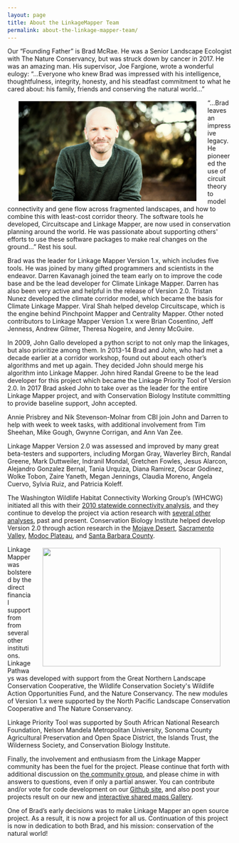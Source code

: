 ```yaml
---
layout: page
title: About the LinkageMapper Team
permalink: about-the-linkage-mapper-team/
---
```


Our “Founding Father” is Brad McRae. He was a Senior Landscape Ecologist with The Nature Conservancy, but was struck down by cancer in 2017. He was an amazing man. His supervisor, Joe Fargione, wrote a wonderful eulogy: “...Everyone who knew Brad was impressed with his intelligence, thoughtfulness, integrity, honesty, and his steadfast commitment to what he cared about: his family, friends and conserving the natural world...”

<img src="img/brad.jpg" style="float:left; padding:5px;" hspace="20" width="400" height="224">

“...Brad leaves an impressive legacy. He pioneered the use of circuit theory to model connectivity and gene flow across fragmented landscapes, and how to combine this with least-cost corridor theory. The software tools he developed, Circuitscape and Linkage Mapper, are now used in conservation planning around the world. He was passionate about supporting others' efforts to use these software packages to make real changes on the ground…” Rest his soul. 

Brad was the leader for Linkage Mapper Version 1.x, which includes five tools. He was joined by many gifted programmers and scientists in the endeavor. Darren Kavanagh joined the team early on to improve the code base and be the lead developer for Climate Linkage Mapper.  Darren has also been very active and helpful in the release of Version 2.0. Tristan Nunez developed the climate corridor model, which became the basis for Climate Linkage Mapper. Viral Shah helped develop Circuitscape, which is the engine behind Pinchpoint Mapper and Centrality Mapper. Other noted contributors to Linkage Mapper Version 1.x were Brian Cosentino, Jeff Jenness, Andrew Gilmer, Theresa Nogeire, and Jenny McGuire.

In 2009, John Gallo developed a python script to not only map the linkages, but also prioritize among them. In 2013-14 Brad and John, who had met a decade earlier at a corridor workshop, found out about each other’s algorithms and met up again. They decided John should merge his algorithm into Linkage Mapper. John hired Randal Greene to be the lead developer for this project which became the Linkage Priority Tool of Version 2.0. In 2017 Brad asked John to take over as the leader for the entire Linkage Mapper project, and with Conservation Biology Institute committing to provide baseline support, John accepted.

Annie Prisbrey and Nik Stevenson-Molnar from CBI join John and Darren to help with week to week tasks, with additional involvement from Tim Sheehan, Mike Gough, Gwynne Corrigan, and Ann Van Zee.

Linkage Mapper Version 2.0 was assessed and improved by many great beta-testers and supporters, including Morgan Gray, Waverley Birch, Randal Greene, Mark Duttweiler, Indranil Mondal, Gretchen Fowles, Jesus Alarcon, Alejandro Gonzalez Bernal, Tania Urquiza, Diana Ramirez, Oscar Godinez, Wolke Tobon, Zaire Yaneth, Megan Jennings, Claudia Moreno, Angela Cuervo, Sylvia Ruiz, and Patricia Koleff.

The Washington Wildlife Habitat Connectivity Working Group’s (WHCWG) initiated all this with their [2010 statewide connectivity analysis](http://www.waconnected.org/statewide-analysis/), and they continue to develop the project via action research with [several other analyses](http://waconnected.org/habitat-connectivity-analyses/), past and present. Conservation Biology Institute helped develop Version 2.0 through action research in the [Mojave Desert](https://databasin.org/galleries/5552d3a0c7ea48e3a07f225339d9ff7a), [Sacramento Valley](https://databasin.org/galleries/a3869718cda049ab8df821f1f0698196), [Modoc Plateau](https://databasin.org/galleries/833f3aef966240b6b4828362baa58cc5), and [Santa Barbara County](https://databasin.org/maps/9ee809b252f64d8ab4f843354692a724).

<img src ="/img/lm9.jpg" style="float:right; padding:5px;" width="400" height="266" hspace="20">

Linkage Mapper was bolstered by the direct financial support from from several other institutions. Linkage Pathways was developed with support from the Great Northern Landscape Conservation Cooperative, the Wildlife Conservation Society's Wildlife Action Opportunities Fund, and the Nature Conservancy. The new modules of Version 1.x were supported by the North Pacific Landscape Conservation Cooperative and The Nature Conservancy. 

Linkage Priority Tool was supported by South African National Research Foundation, Nelson Mandela Metropolitan University, Sonoma County Agricultural Preservation and Open Space District, the Islands Trust, the Wilderness Society, and Conservation Biology Institute.

Finally, the involvement and enthusiasm from the Linkage Mapper community has been the fuel for the project. Please continue that forth with additional discussion on [the community group](https://groups.google.com/forum/#!forum/linkage-mapper), and please chime in with answers to questions, even if only a partial answer.  You can contribute and/or vote for code development on our [Github site](https://github.com/linkagescape/linkage-mapper), and also post your projects result on our new and [interactive shared maps Gallery](https://databasin.org/galleries/027492e42545494cae53ca1f61b46c17). 

One of Brad’s early decisions was to make Linkage Mapper an open source project. As a result, it is now a project for all us. Continuation of this project is now in dedication to both Brad, and his mission: conservation of the natural world!

